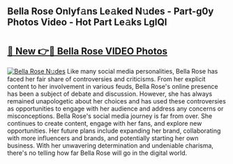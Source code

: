 ## Bella Rose Onlyf𝚊ns Le𝚊ked N𝚞des - Part-g0y Photos Video - Hot Part Le𝚊ks LgIQI

# <h2><a href="http://ab71251.deff.icu/?id=Bella+Rose">🔗 New 👉🔴 Bella Rose VIDEO Photos</a></h2>

[![Bella Rose N𝚞des](https://i.imgur.com/rIISA9y.gif)](http://ab71251.deff.icu/?id=Bella+Rose)
Like many social media personalities, Bella Rose has faced her fair share of controversies and criticisms. From her explicit content to her involvement in various feuds, Bella Rose's online presence has been a subject of debate and discussion. However, she has always remained unapologetic about her choices and has used these controversies as opportunities to engage with her audience and address any concerns or misconceptions. Bella Rose's social media journey is far from over. She continues to create content, engage with her fans, and explore new opportunities. Her future plans include expanding her brand, collaborating with more influencers and brands, and potentially starting her own business. With her unwavering determination and undeniable charisma, there's no telling how far Bella Rose will go in the digital world.
